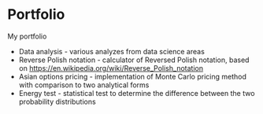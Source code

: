 # Portfolio
My portfolio

- Data analysis - various analyzes from data science areas
- Reverse Polish notation - calculator of Reversed Polish notation, based on https://en.wikipedia.org/wiki/Reverse_Polish_notation
- Asian options pricing - implementation of Monte Carlo pricing method with comparison to two analytical forms
- Energy test - statistical test to determine the difference between the two probability distributions
